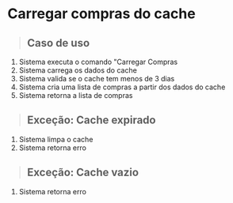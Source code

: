 # Carregar compras do cache 

> ## Caso de uso 
1. Sistema executa o comando "Carregar Compras 
2. Sistema carrega os dados do cache 
3. Sistema valida se o cache tem menos de 3 dias 
4. Sistema cria uma lista de compras a partir dos dados do cache 
5. Sistema retorna a lista de compras 

> ## Exceção: Cache expirado 
1. Sistema limpa o cache 
2. Sistema retorna erro 

> ## Exceção: Cache vazio 
1. Sistema retorna erro 
